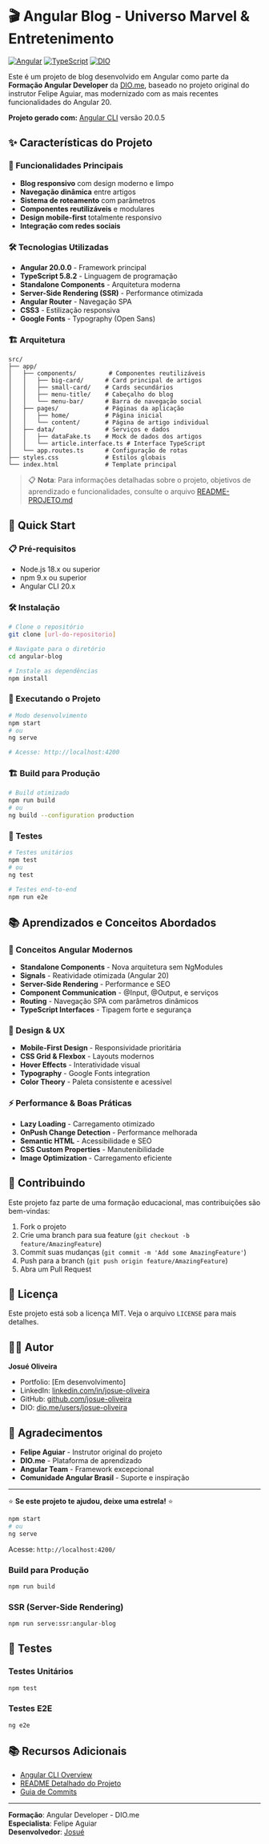 # 🎬 Angular Blog - Universo Marvel & Entretenimento

[![Angular](https://img.shields.io/badge/Angular-20.0.0-red)](https://angular.dev/)
[![TypeScript](https://img.shields.io/badge/TypeScript-5.8.2-blue)](https://www.typescriptlang.org/)
[![DIO](https://img.shields.io/badge/DIO-Formação_Angular-orange)](https://www.dio.me/)

Este é um projeto de blog desenvolvido em Angular como parte da **Formação Angular Developer** da [DIO.me](https://www.dio.me/), baseado no projeto original do instrutor Felipe Aguiar, mas modernizado com as mais recentes funcionalidades do Angular 20.

**Projeto gerado com:** [Angular CLI](https://github.com/angular/angular-cli) versão 20.0.5

## ✨ Características do Projeto

### 🎯 Funcionalidades Principais
- **Blog responsivo** com design moderno e limpo
- **Navegação dinâmica** entre artigos
- **Sistema de roteamento** com parâmetros
- **Componentes reutilizáveis** e modulares
- **Design mobile-first** totalmente responsivo
- **Integração com redes sociais**

### 🛠️ Tecnologias Utilizadas
- **Angular 20.0.0** - Framework principal
- **TypeScript 5.8.2** - Linguagem de programação
- **Standalone Components** - Arquitetura moderna
- **Server-Side Rendering (SSR)** - Performance otimizada
- **Angular Router** - Navegação SPA
- **CSS3** - Estilização responsiva
- **Google Fonts** - Typography (Open Sans)

### 🏗️ Arquitetura
```
src/
├── app/
│   ├── components/         # Componentes reutilizáveis
│   │   ├── big-card/      # Card principal de artigos
│   │   ├── small-card/    # Cards secundários
│   │   ├── menu-title/    # Cabeçalho do blog
│   │   └── menu-bar/      # Barra de navegação social
│   ├── pages/             # Páginas da aplicação
│   │   ├── home/          # Página inicial
│   │   └── content/       # Página de artigo individual
│   ├── data/              # Serviços e dados
│   │   ├── dataFake.ts    # Mock de dados dos artigos
│   │   └── article.interface.ts # Interface TypeScript
│   └── app.routes.ts      # Configuração de rotas
├── styles.css             # Estilos globais
└── index.html             # Template principal
```

> 📋 **Nota**: Para informações detalhadas sobre o projeto, objetivos de aprendizado e funcionalidades, consulte o arquivo [README-PROJETO.md](./README-PROJETO.md)

## 🚀 Quick Start

### 📋 Pré-requisitos
- Node.js 18.x ou superior
- npm 9.x ou superior
- Angular CLI 20.x

### 🛠️ Instalação
```bash
# Clone o repositório
git clone [url-do-repositorio]

# Navigate para o diretório
cd angular-blog

# Instale as dependências
npm install
```

### 🚦 Executando o Projeto
```bash
# Modo desenvolvimento
npm start
# ou
ng serve

# Acesse: http://localhost:4200
```

### 🏗️ Build para Produção
```bash
# Build otimizado
npm run build
# ou
ng build --configuration production
```

### 🧪 Testes
```bash
# Testes unitários
npm test
# ou
ng test

# Testes end-to-end
npm run e2e
```

## 📚 Aprendizados e Conceitos Abordados

### 🎯 Conceitos Angular Modernos
- **Standalone Components** - Nova arquitetura sem NgModules
- **Signals** - Reatividade otimizada (Angular 20)
- **Server-Side Rendering** - Performance e SEO
- **Component Communication** - @Input, @Output, e serviços
- **Routing** - Navegação SPA com parâmetros dinâmicos
- **TypeScript Interfaces** - Tipagem forte e segurança

### 🎨 Design & UX
- **Mobile-First Design** - Responsividade prioritária
- **CSS Grid & Flexbox** - Layouts modernos
- **Hover Effects** - Interatividade visual
- **Typography** - Google Fonts integration
- **Color Theory** - Paleta consistente e acessível

### ⚡ Performance & Boas Práticas
- **Lazy Loading** - Carregamento otimizado
- **OnPush Change Detection** - Performance melhorada
- **Semantic HTML** - Acessibilidade e SEO
- **CSS Custom Properties** - Manutenibilidade
- **Image Optimization** - Carregamento eficiente

## 🤝 Contribuindo

Este projeto faz parte de uma formação educacional, mas contribuições são bem-vindas:

1. Fork o projeto
2. Crie uma branch para sua feature (`git checkout -b feature/AmazingFeature`)
3. Commit suas mudanças (`git commit -m 'Add some AmazingFeature'`)
4. Push para a branch (`git push origin feature/AmazingFeature`)
5. Abra um Pull Request

## 📝 Licença

Este projeto está sob a licença MIT. Veja o arquivo `LICENSE` para mais detalhes.

## 👨‍💻 Autor

**Josué Oliveira**
- Portfolio: [Em desenvolvimento]
- LinkedIn: [linkedin.com/in/josue-oliveira](https://linkedin.com/in/josue-oliveira)
- GitHub: [github.com/josue-oliveira](https://github.com/josue-oliveira)
- DIO: [dio.me/users/josue-oliveira](https://dio.me/users/josue-oliveira)

## 🙏 Agradecimentos

- **Felipe Aguiar** - Instrutor original do projeto
- **DIO.me** - Plataforma de aprendizado
- **Angular Team** - Framework excepcional
- **Comunidade Angular Brasil** - Suporte e inspiração

---

⭐ **Se este projeto te ajudou, deixe uma estrela!** ⭐
```bash
npm start
# ou
ng serve
```
Acesse: `http://localhost:4200/`

### Build para Produção
```bash
npm run build
```

### SSR (Server-Side Rendering)
```bash
npm run serve:ssr:angular-blog
```

## 🧪 Testes

### Testes Unitários
```bash
npm test
```

### Testes E2E
```bash
ng e2e
```

## 📚 Recursos Adicionais

- [Angular CLI Overview](https://angular.dev/tools/cli)
- [README Detalhado do Projeto](./README-PROJETO.md)
- [Guia de Commits](./COMMIT-GUIDE.md)

---

**Formação**: Angular Developer - DIO.me  
**Especialista**: Felipe Aguiar  
**Desenvolvedor**: [Josué](https://www.dio.me/users/josueao_estudos)
